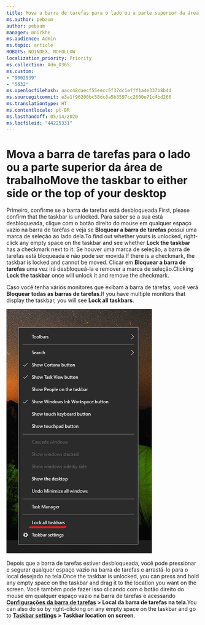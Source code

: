 ```yaml
---
title: Mova a barra de tarefas para o lado ou a parte superior da área de trabalho
ms.author: pebaum
author: pebaum
manager: mnirkhe
ms.audience: Admin
ms.topic: article
ROBOTS: NOINDEX, NOFOLLOW
localization_priority: Priority
ms.collection: Adm_O365
ms.custom:
- "9002939"
- "5632"
ms.openlocfilehash: aacc48daecf55eecc5f37dc1efff1a4e337b8b4d
ms.sourcegitcommit: e3a1f96200bc58dc8a5b3597cc2600e71c4bd266
ms.translationtype: HT
ms.contentlocale: pt-BR
ms.lasthandoff: 05/14/2020
ms.locfileid: "44225331"
---
```

# <a name="move-the-taskbar-to-either-side-or-the-top-of-your-desktop"></a><span data-ttu-id="e8753-102">Mova a barra de tarefas para o lado ou a parte superior da área de trabalho</span><span class="sxs-lookup"><span data-stu-id="e8753-102">Move the taskbar to either side or the top of your desktop</span></span>

<span data-ttu-id="e8753-103">Primeiro, confirme se a barra de tarefas está desbloqueada.</span><span class="sxs-lookup"><span data-stu-id="e8753-103">First, please confirm that the taskbar is unlocked.</span></span> <span data-ttu-id="e8753-104">Para saber se a sua está desbloqueada, clique com o botão direito do mouse em qualquer espaço vazio na barra de tarefas e veja se **Bloquear a barra de tarefas** possui uma marca de seleção ao lado dela.</span><span class="sxs-lookup"><span data-stu-id="e8753-104">To find out whether yours is unlocked, right-click any empty space on the taskbar and see whether **Lock the taskbar** has a checkmark next to it.</span></span> <span data-ttu-id="e8753-105">Se houver uma marca de seleção, a barra de tarefas está bloqueada e não pode ser movida.</span><span class="sxs-lookup"><span data-stu-id="e8753-105">If there is a checkmark, the taskbar is locked and cannot be moved.</span></span> <span data-ttu-id="e8753-106">Clicar em **Bloquear a barra de tarefas** uma vez irá desbloqueá-la e remover a marca de seleção.</span><span class="sxs-lookup"><span data-stu-id="e8753-106">Clicking **Lock the taskbar** once will unlock it and remove the checkmark.</span></span>

<span data-ttu-id="e8753-107">Caso você tenha vários monitores que exibam a barra de tarefas, você verá **Bloquear todas as barras de tarefas**.</span><span class="sxs-lookup"><span data-stu-id="e8753-107">If you have multiple monitors that display the taskbar, you will see **Lock all taskbars**.</span></span>

![Bloqueie todas as barras de tarefas](media/lock-all-taskbars.png)

<span data-ttu-id="e8753-109">Depois que a barra de tarefas estiver desbloqueada, você pode pressionar e segurar qualquer espaço vazio na barra de tarefas e arrastá-lo para o local desejado na tela.</span><span class="sxs-lookup"><span data-stu-id="e8753-109">Once the taskbar is unlocked, you can press and hold any empty space on the taskbar and drag it to the location you want on the screen.</span></span> <span data-ttu-id="e8753-110">Você também pode fazer isso clicando com o botão direito do mouse em qualquer espaço vazio na barra de tarefas e acessando **[Configurações da barra de tarefas](ms-settings:taskbar?activationSource=GetHelp) > Local da barra de tarefas na tela**.</span><span class="sxs-lookup"><span data-stu-id="e8753-110">You can also do so by right-clicking on any empty space on the taskbar and go to **[Taskbar settings](ms-settings:taskbar?activationSource=GetHelp) > Taskbar location on screen**.</span></span>
